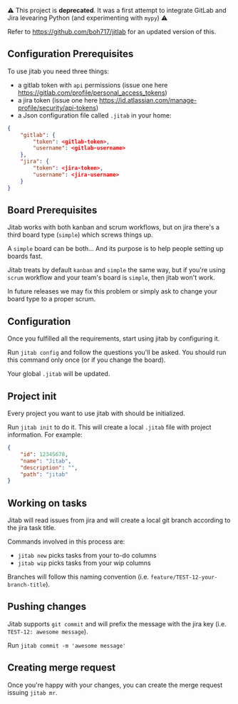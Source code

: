 ⚠️ This project is **deprecated**. It was a first attempt to integrate GitLab and Jira levearing Python (and experimenting with `mypy`) ⚠️

Refer to https://github.com/boh717/jitlab for an updated version of this.

## Configuration Prerequisites

To use jitab you need three things:
- a gitlab token with `api` permissions (issue one here https://gitlab.com/profile/personal_access_tokens)
- a jira token (issue one here https://id.atlassian.com/manage-profile/security/api-tokens)
- a Json configuration file called `.jitab` in your home:

```json
{
    "gitlab": {
        "token": <gitlab-token>,
        "username": <gitlab-username>
    },
    "jira": {
        "token": <jira-token>,
        "username": <jira-username>
    }
}
```

## Board Prerequisites

Jitab works with both kanban and scrum workflows, but on jira there's a third board type (`simple`) which screws things up.

A `simple` board can be both... And its purpose is to help people setting up boards fast. 

Jitab treats by default `kanban` and `simple` the same way, but if you're using `scrum` workflow and your team's board is `simple`, then jitab won't work.

In future releases we may fix this problem or simply ask to change your board type to a proper scrum.

## Configuration

Once you fulfilled all the requirements, start using jitab by configuring it.

Run `jitab config` and follow the questions you'll be asked. You should run this command only once (or if you change the board).

Your global `.jitab` will be updated.

## Project init

Every project you want to use jitab with should be initialized.

Run `jitab init` to do it. This will create a local `.jitab` file with project information.
For example:
```json
{
    "id": 12345678,
    "name": "Jitab",
    "description": "",
    "path": "jitab"
}
```

## Working on tasks

Jitab will read issues from jira and will create a local git branch according to the jira task title.

Commands involved in this process are:
- `jitab new` picks tasks from your to-do columns
- `jitab wip` picks tasks from your wip columns

Branches will follow this naming convention (i.e. `feature/TEST-12-your-branch-title`).

## Pushing changes

Jitab supports `git commit` and will prefix the message with the jira key (i.e. `TEST-12: awesome message`).

Run `jitab commit -m 'awesome message'`

## Creating merge request

Once you're happy with your changes, you can create the merge request issuing `jitab mr`.
